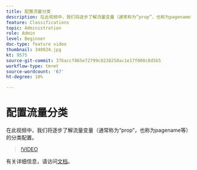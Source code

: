 ```yaml
---
title: 配置流量分类
description: 在此视频中，我们将逐步了解流量变量（通常称为“prop”，也称为pagename等）的分类配置。
feature: Classifications
topic: Administration
role: Admin
level: Beginner
doc-type: feature video
thumbnail: 340024.jpg
kt: 9575
source-git-commit: 376accf865e72799c0238250ac1e17f000c8d5b5
workflow-type: tm+mt
source-wordcount: '67'
ht-degree: 10%

---
```



# 配置流量分类

在此视频中，我们将逐步了解流量变量（通常称为“prop”，也称为pagename等）的分类配置。

>[!VIDEO](https://video.tv.adobe.com/v/340024/?quality=12&learn=on)

有关详细信息，请访问[文档](https://experienceleague.adobe.com/docs/analytics/admin/admin-tools/traffic-variables/traffic-classifications.html?lang=en)。
